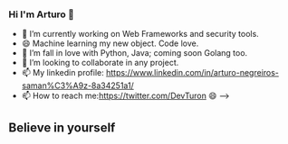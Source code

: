### Hi I'm Arturo 👋



- 🔭 I’m currently working on Web Frameworks and security tools.
- 😄 Machine learning my new object. Code love.
- 🌱 I’m fall in love with Python, Java; coming soon Golang too.
- 👯 I’m looking to collaborate in any project.
- 📫 My linkedin profile: https://www.linkedin.com/in/arturo-negreiros-saman%C3%A9z-8a34251a1/
- 📫 How to reach me:https://twitter.com/DevTuron 😄
-->
## Believe in yourself
<!--
**Arturo0911/Arturo0911** is a ✨ _special_ ✨ repository because its `README.md` (this file) appears on your GitHub profile.

Here are some ideas to get you started:

- 🔭 I’m currently working on Web Frameworks and security tools...
- 🌱 I’m currently learning about Go, Python & Java...
- 👯 I’m looking to collaborate on any project ...
- 🤔 I’m looking for help with ...
- 💬 Ask me about ...
- 📫 How to reach me: ...
- 😄 Pronouns: ...
- ⚡ Fun fact: ...
-->
